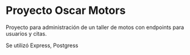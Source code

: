 # Proyecto Oscar Motors

Proyecto para administración de un taller de motos con endpoints para usuarios y citas.

Se utilizó Express, Postgress
